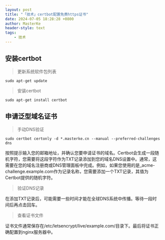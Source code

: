 ```yaml
---
layout: post
title: "「技术」certbot配置免费https证书"
date: 2024-07-05 18:28:28 +0800
author: MasterKe
header-style: text
tags:
    - 技术
---
```


## 安装certbot
> 更新系统软件包列表
```
sudo apt-get update
```
> 安装certbot
```
sudo apt-get install certbot
```
## 申请泛型域名证书
> 手动DNS验证
```
sudo certbot certonly -d *.masterke.cn --manual --preferred-challenges dns
```
按照提示输入您的邮箱地址，并确认您要申请证书的域名。Certbot会生成一段随机字符，您需要将这段字符作为TXT记录添加到您的域名DNS设置中。通常，这需要在您的域名注册商或DNS管理面板中完成。例如，如果您使用的是_acme-challenge.example.com作为记录名称，您需要添加一个TXT记录，其值为Certbot提供的随机字符。
> 验证DNS记录

在添加TXT记录后，可能需要一些时间才能在全球DNS系统中传播。等待一段时间后再点击回车。
> 查看证书文件

证书文件通常保存在/etc/letsencrypt/live/example.com/目录下。最后将证书正确配置到nginx服务器中。